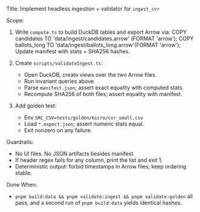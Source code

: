 Title: Implement headless ingestion + validator for `ingest_cvr`

Scope:
1) Write `compute.ts` to build DuckDB tables and export Arrow via:
   COPY candidates   TO 'data/ingest/candidates.arrow'  (FORMAT 'arrow');
   COPY ballots_long TO 'data/ingest/ballots_long.arrow'(FORMAT 'arrow');
   Update manifest with stats + SHA256 hashes.

2) Create `scripts/validateIngest.ts`:
   - Open DuckDB, create views over the two Arrow files.
   - Run invariant queries above.
   - Parse `manifest.json`; assert exact equality with computed stats.
   - Recompute SHA256 of both files; assert equality with manifest.

3) Add golden test:
   - Env `SRC_CSV=tests/golden/micro/cvr_small.csv`
   - Load `*.expect.json`; assert numeric stats equal.
   - Exit nonzero on any failure.

Guardrails:
- No UI files. No JSON artifacts besides manifest.
- If header regex fails for any column, print the list and exit 1.
- Deterministic output: forbid timestamps in Arrow files; keep ordering stable.

Done When:
- `pnpm build:data && pnpm validate:ingest && pnpm validate:golden` all pass,
  and a second run of `pnpm build:data` yields identical hashes.
